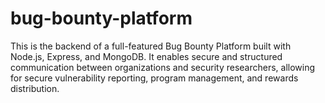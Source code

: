 # bug-bounty-platform
This is the backend of a full-featured Bug Bounty Platform built with Node.js, Express, and MongoDB. It enables secure and structured communication between organizations and security researchers, allowing for secure vulnerability reporting, program management, and rewards distribution.
